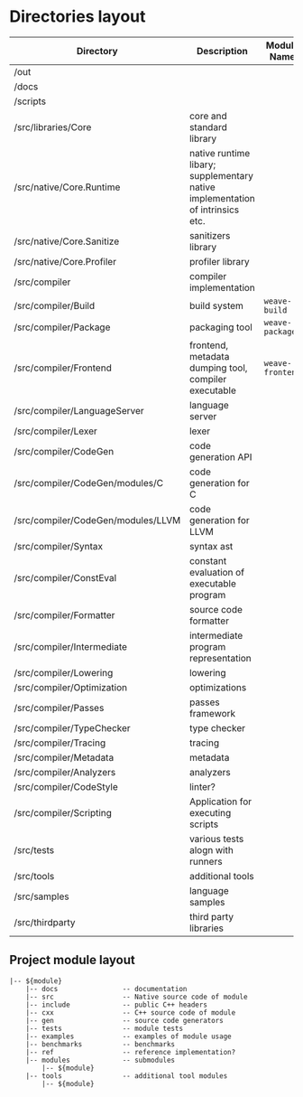 # Directories layout

| Directory                          | Description                                                                   | Module Name      | Project Name            |
|------------------------------------|-------------------------------------------------------------------------------|------------------|-------------------------|
| /out                               |                                                                               |                  |                         |
| /docs                              |                                                                               |                  |                         |
| /scripts                           |                                                                               |                  |                         |
| /src/libraries/Core                | core and standard library                                                     |                  | `std`                   |
| /src/native/Core.Runtime           | native runtime libary; supplementary native implementation of intrinsics etc. |                  | `core.runtime`          |
| /src/native/Core.Sanitize          | sanitizers library                                                            |                  | `core.sanitize`         |
| /src/native/Core.Profiler          | profiler library                                                              |                  | `core.profiler`         |
| /src/compiler                      | compiler implementation                                                       |                  |                         |
| /src/compiler/Build                | build system                                                                  | `weave-build`    | `weave.build`           |
| /src/compiler/Package              | packaging tool                                                                | `weave-package`  | `weave.package`         |
| /src/compiler/Frontend             | frontend, metadata dumping tool, compiler executable                          | `weave-frontend` | `weave.frontend`        |
| /src/compiler/LanguageServer       | language server                                                               |                  | `weave.language_server` |
| /src/compiler/Lexer                | lexer                                                                         |                  | `weave.lexer`           |
| /src/compiler/CodeGen              | code generation API                                                           |                  | `weave.codegen`         |
| /src/compiler/CodeGen/modules/C    | code generation for C                                                         |                  | `weave.codegen.c`       |
| /src/compiler/CodeGen/modules/LLVM | code generation for LLVM                                                      |                  | `weave.codegen.llvm`    |
| /src/compiler/Syntax               | syntax ast                                                                    |                  | `weave.syntax`          |
| /src/compiler/ConstEval            | constant evaluation of executable program                                     |                  | `weave.consteval`       |
| /src/compiler/Formatter            | source code formatter                                                         |                  | `weave.formatter`       |
| /src/compiler/Intermediate         | intermediate program representation                                           |                  | `weave.intermediate`    |
| /src/compiler/Lowering             | lowering                                                                      |                  | `weave.lowering`        |
| /src/compiler/Optimization         | optimizations                                                                 |                  | `weave.optimization`    |
| /src/compiler/Passes               | passes framework                                                              |                  | `weave.passes`          |
| /src/compiler/TypeChecker          | type checker                                                                  |                  | `weave.typechecker`     |
| /src/compiler/Tracing              | tracing                                                                       |                  | `weave.tracing`         |
| /src/compiler/Metadata             | metadata                                                                      |                  | `weave.metadata`        |
| /src/compiler/Analyzers            | analyzers                                                                     |                  | `weave.analyzers`       |
| /src/compiler/CodeStyle            | linter?                                                                       |                  | `weave.codestyle`       |
| /src/compiler/Scripting            | Application for executing scripts                                             |                  | `weave.scripting`       |
| /src/tests                         | various tests alogn with runners                                              |                  |                         |
| /src/tools                         | additional tools                                                              |                  |                         |
| /src/samples                       | language samples                                                              |                  |                         |
| /src/thirdparty                    | third party libraries                                                         |                  |                         |

## Project module layout

```
|-- ${module}
    |-- docs                -- documentation
    |-- src                 -- Native source code of module
    |-- include             -- public C++ headers
    |-- cxx                 -- C++ source code of module
    |-- gen                 -- source code generators
    |-- tests               -- module tests
    |-- examples            -- examples of module usage
    |-- benchmarks          -- benchmarks
    |-- ref                 -- reference implementation?
    |-- modules             -- submodules
        |-- ${module}
    |-- tools               -- additional tool modules
        |-- ${module}
```

